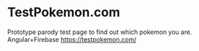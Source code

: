# TestPokemon.com

Prototype parody test page to find out which pokemon you are. Angular+Firebase https://testpokemon.com/

